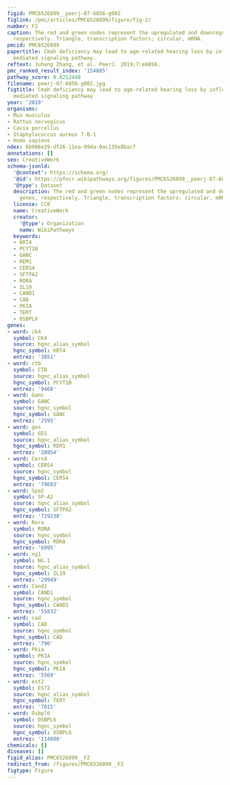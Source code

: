 ```yaml
---
figid: PMC6526899__peerj-07-6856-g002
figlink: /pmc/articles/PMC6526899/figure/fig-2/
number: F2
caption: The red and green nodes represent the upregulated and downregulated genes,
  respectively. Triangle, transcription factors; circular, mRNA.
pmcid: PMC6526899
papertitle: Cmah deficiency may lead to age-related hearing loss by influencing miRNA-PPAR
  mediated signaling pathway.
reftext: Juhong Zhang, et al. PeerJ. 2019;7:e6856.
pmc_ranked_result_index: '154885'
pathway_score: 0.8212448
filename: peerj-07-6856-g002.jpg
figtitle: Cmah deficiency may lead to age-related hearing loss by influencing miRNA-PPAR
  mediated signaling pathway
year: '2019'
organisms:
- Mus musculus
- Rattus norvegicus
- Cavia porcellus
- Staphylococcus aureus 7-B-1
- Homo sapiens
ndex: 6b906e29-df26-11ea-99da-0ac135e8bacf
annotations: []
seo: CreativeWork
schema-jsonld:
  '@context': https://schema.org/
  '@id': https://pfocr.wikipathways.org/figures/PMC6526899__peerj-07-6856-g002.html
  '@type': Dataset
  description: The red and green nodes represent the upregulated and downregulated
    genes, respectively. Triangle, transcription factors; circular, mRNA.
  license: CC0
  name: CreativeWork
  creator:
    '@type': Organization
    name: WikiPathways
  keywords:
  - KRT4
  - PCYT1B
  - GANC
  - REM1
  - CERS4
  - SFTPA2
  - RORA
  - IL19
  - CAND1
  - CAD
  - PKIA
  - TERT
  - OSBPL6
genes:
- word: ck4
  symbol: CK4
  source: hgnc_alias_symbol
  hgnc_symbol: KRT4
  entrez: '3851'
- word: ctb
  symbol: CTB
  source: hgnc_alias_symbol
  hgnc_symbol: PCYT1B
  entrez: '9468'
- word: Ganc
  symbol: GANC
  source: hgnc_symbol
  hgnc_symbol: GANC
  entrez: '2595'
- word: ges
  symbol: GES
  source: hgnc_alias_symbol
  hgnc_symbol: REM1
  entrez: '28954'
- word: Cers4
  symbol: CERS4
  source: hgnc_symbol
  hgnc_symbol: CERS4
  entrez: '79603'
- word: Spa2
  symbol: SP-A2
  source: hgnc_alias_symbol
  hgnc_symbol: SFTPA2
  entrez: '729238'
- word: Rora
  symbol: RORA
  source: hgnc_symbol
  hgnc_symbol: RORA
  entrez: '6095'
- word: ng1
  symbol: NG.1
  source: hgnc_alias_symbol
  hgnc_symbol: IL19
  entrez: '29949'
- word: Cand1
  symbol: CAND1
  source: hgnc_symbol
  hgnc_symbol: CAND1
  entrez: '55832'
- word: cad
  symbol: CAD
  source: hgnc_symbol
  hgnc_symbol: CAD
  entrez: '790'
- word: Pkia
  symbol: PKIA
  source: hgnc_symbol
  hgnc_symbol: PKIA
  entrez: '5569'
- word: est2
  symbol: EST2
  source: hgnc_alias_symbol
  hgnc_symbol: TERT
  entrez: '7015'
- word: Osbpl6
  symbol: OSBPL6
  source: hgnc_symbol
  hgnc_symbol: OSBPL6
  entrez: '114880'
chemicals: []
diseases: []
figid_alias: PMC6526899__F2
redirect_from: /figures/PMC6526899__F2
figtype: Figure
---
```


